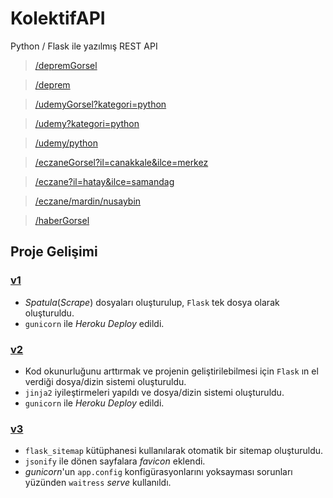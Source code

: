 # KolektifAPI
Python / Flask ile yazılmış REST API

> [/depremGorsel](https://kolektifapi.herokuapp.com/depremGorsel)

> [/deprem](https://kolektifapi.herokuapp.com/deprem)

> [/udemyGorsel?kategori=python](https://kolektifapi.herokuapp.com/udemyGorsel?kategori=python)

> [/udemy?kategori=python](https://kolektifapi.herokuapp.com/udemy?kategori=python)

> [/udemy/python](https://kolektifapi.herokuapp.com/udemy/python)

> [/eczaneGorsel?il=canakkale&ilce=merkez](https://kolektifapi.herokuapp.com/eczaneGorsel?il=canakkale&ilce=merkez)

> [/eczane?il=hatay&ilce=samandag](https://kolektifapi.herokuapp.com/eczane?il=hatay&ilce=samandag)

> [/eczane/mardin/nusaybin](https://kolektifapi.herokuapp.com/eczane/mardin/nusaybin)

> [/haberGorsel](https://kolektifapi.herokuapp.com/haberGorsel)


## Proje Gelişimi

### [v1](https://github.com/KolektifAPI/gelisimAsamalari/tree/master/v1)
- *Spatula*(_Scrape_) dosyaları oluşturulup, `Flask` tek dosya olarak oluşturuldu.
- `gunicorn` ile *Heroku* _Deploy_ edildi.

### [v2](https://github.com/KolektifAPI/gelisimAsamalari/tree/master/v2)
- Kod okunurluğunu arttırmak ve projenin geliştirilebilmesi için `Flask` ın el verdiği dosya/dizin sistemi oluşturuldu.
- `jinja2` iyileştirmeleri yapıldı ve dosya/dizin sistemi oluşturuldu.
- `gunicorn` ile *Heroku* _Deploy_ edildi.

### [v3](https://github.com/KolektifAPI/gelisimAsamalari/tree/master/v3)
- `flask_sitemap` kütüphanesi kullanılarak otomatik bir sitemap oluşturuldu.
- `jsonify` ile dönen sayfalara _favicon_ eklendi.
- _gunicorn_'un `app.config` konfigürasyonlarını yoksayması sorunları yüzünden `waitress` _serve_ kullanıldı.
